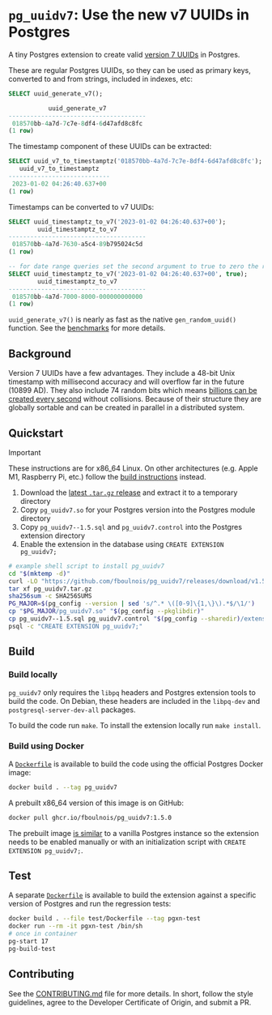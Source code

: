 # `pg_uuidv7`: Use the new v7 UUIDs in Postgres

A tiny Postgres extension to create valid [version 7 UUIDs](https://www.ietf.org/archive/id/draft-ietf-uuidrev-rfc4122bis-00.html#name-uuid-version-7)
in Postgres.

These are regular Postgres UUIDs, so they can be used as primary keys, converted
to and from strings, included in indexes, etc:

```sql
SELECT uuid_generate_v7();

           uuid_generate_v7           
--------------------------------------
 018570bb-4a7d-7c7e-8df4-6d47afd8c8fc
(1 row)
```

The timestamp component of these UUIDs can be extracted:

```sql
SELECT uuid_v7_to_timestamptz('018570bb-4a7d-7c7e-8df4-6d47afd8c8fc');
   uuid_v7_to_timestamptz
----------------------------
 2023-01-02 04:26:40.637+00
(1 row)
```

Timestamps can be converted to v7 UUIDs:

```sql
SELECT uuid_timestamptz_to_v7('2023-01-02 04:26:40.637+00');
        uuid_timestamptz_to_v7
--------------------------------------
 018570bb-4a7d-7630-a5c4-89b795024c5d
(1 row)

-- for date range queries set the second argument to true to zero the random bits
SELECT uuid_timestamptz_to_v7('2023-01-02 04:26:40.637+00', true);
        uuid_timestamptz_to_v7
--------------------------------------
 018570bb-4a7d-7000-8000-000000000000
(1 row)
```

`uuid_generate_v7()` is nearly as fast as the native `gen_random_uuid()`
function. See the [benchmarks](BENCHMARKS.md) for more details.

## Background

Version 7 UUIDs have a few advantages. They include a 48-bit Unix timestamp with
millisecond accuracy and will overflow far in the future (10899 AD). They also
include 74 random bits which means [billions can be created every second](https://en.wikipedia.org/wiki/Birthday_problem#Probability_table)
without collisions. Because of their structure they are globally sortable and
can be created in parallel in a distributed system.

## Quickstart

> [!IMPORTANT]
> These instructions are for x86_64 Linux. On other architectures (e.g. Apple
M1, Raspberry Pi, etc.) follow the [build instructions](#build) instead.

1. Download the [latest `.tar.gz` release](https://github.com/fboulnois/pg_uuidv7/releases)
and extract it to a temporary directory
2. Copy `pg_uuidv7.so` for your Postgres version into the Postgres module
directory
3. Copy `pg_uuidv7--1.5.sql` and `pg_uuidv7.control` into the Postgres extension
directory
4. Enable the extension in the database using `CREATE EXTENSION pg_uuidv7;`

```sh
# example shell script to install pg_uuidv7
cd "$(mktemp -d)"
curl -LO "https://github.com/fboulnois/pg_uuidv7/releases/download/v1.5.0/{pg_uuidv7.tar.gz,SHA256SUMS}"
tar xf pg_uuidv7.tar.gz
sha256sum -c SHA256SUMS
PG_MAJOR=$(pg_config --version | sed 's/^.* \([0-9]\{1,\}\).*$/\1/')
cp "$PG_MAJOR/pg_uuidv7.so" "$(pg_config --pkglibdir)"
cp pg_uuidv7--1.5.sql pg_uuidv7.control "$(pg_config --sharedir)/extension"
psql -c "CREATE EXTENSION pg_uuidv7;"
```

## Build

### Build locally

`pg_uuidv7` only requires the `libpq` headers and Postgres extension tools to
build the code. On Debian, these headers are included in the `libpq-dev` and
`postgresql-server-dev-all` packages.

To build the code run `make`. To install the extension locally run `make install`.

### Build using Docker

A [`Dockerfile`](Dockerfile) is available to build the code using the official
Postgres Docker image:

```sh
docker build . --tag pg_uuidv7
```

A prebuilt x86_64 version of this image is on GitHub:

```sh
docker pull ghcr.io/fboulnois/pg_uuidv7:1.5.0
```

The prebuilt image [is similar](https://github.com/fboulnois/pg_uuidv7/pull/29#issuecomment-1996102946)
to a vanilla Postgres instance so the extension needs to be enabled manually or
with an initialization script with `CREATE EXTENSION pg_uuidv7;`.

## Test

A separate [`Dockerfile`](test/Dockerfile) is available to build the extension
against a specific version of Postgres and run the regression tests:

```sh
docker build . --file test/Dockerfile --tag pgxn-test
docker run --rm -it pgxn-test /bin/sh
# once in container
pg-start 17
pg-build-test
```

## Contributing

See the [CONTRIBUTING.md](CONTRIBUTING.md) file for more details. In short,
follow the style guidelines, agree to the Developer Certificate of Origin, and
submit a PR.

